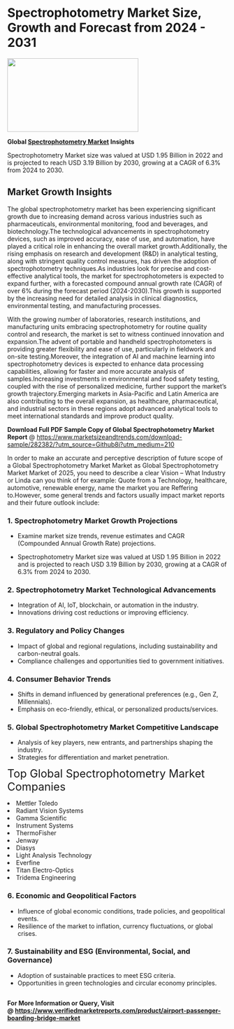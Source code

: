 <H1>Spectrophotometry Market Size, Growth and Forecast from 2024 - 2031</H1><img class="aligncenter size-medium wp-image-584254" src="https://thirdeyenews.in/wp-content/uploads/2024/09/Global-Market-Research-300x168.jpeg" alt="" width="300" height="168" /><p><strong>Global&nbsp;<a href="https://www.marketsizeandtrends.com/download-sample/282382/?utm_source=Github8j?utm_medium=210">Spectrophotometry Market</a> Insights</strong></p><p>Spectrophotometry Market size was valued at USD 1.95 Billion in 2022 and is projected to reach USD 3.19 Billion by 2030, growing at a CAGR of 6.3% from 2024 to 2030.</p><p><h2>Market Growth Insights</h2> <p>The global spectrophotometry market has been experiencing significant growth due to increasing demand across various industries such as pharmaceuticals, environmental monitoring, food and beverages, and biotechnology.The technological advancements in spectrophotometry devices, such as improved accuracy, ease of use, and automation, have played a critical role in enhancing the overall market growth.Additionally, the rising emphasis on research and development (R&D) in analytical testing, along with stringent quality control measures, has driven the adoption of spectrophotometry techniques.As industries look for precise and cost-effective analytical tools, the market for spectrophotometers is expected to expand further, with a forecasted compound annual growth rate (CAGR) of over 6% during the forecast period (2024-2030).This growth is supported by the increasing need for detailed analysis in clinical diagnostics, environmental testing, and manufacturing processes.</p> <p>With the growing number of laboratories, research institutions, and manufacturing units embracing spectrophotometry for routine quality control and research, the market is set to witness continued innovation and expansion.The advent of portable and handheld spectrophotometers is providing greater flexibility and ease of use, particularly in fieldwork and on-site testing.Moreover, the integration of AI and machine learning into spectrophotometry devices is expected to enhance data processing capabilities, allowing for faster and more accurate analysis of samples.Increasing investments in environmental and food safety testing, coupled with the rise of personalized medicine, further support the market’s growth trajectory.Emerging markets in Asia-Pacific and Latin America are also contributing to the overall expansion, as healthcare, pharmaceutical, and industrial sectors in these regions adopt advanced analytical tools to meet international standards and improve product quality.<p><span class=""><strong>Download Full PDF Sample Copy of Global Spectrophotometry Market Report</strong> @ <a href="https://www.marketsizeandtrends.com/download-sample/282382/?utm_source=Github8j?utm_medium=210" target="_blank">https://www.marketsizeandtrends.com/download-sample/282382/?utm_source=Github8j?utm_medium=210</a></span></p><p>In order to make an accurate and perceptive description of future scope of a Global&nbsp;Spectrophotometry Market Market as Global&nbsp;Spectrophotometry Market Market of 2025, you need to describe a clear Vision &ndash; What Industry or Linda can you think of for example: Quote from a Technology, healthcare, automotive, renewable energy, name the market you are Reffering to.However, some general trends and factors usually impact market reports and their future outlook include:</p><h3>1.&nbsp;<strong>Spectrophotometry Market Growth Projections</strong></h3><ul><li>Examine market size trends, revenue estimates and CAGR (Compounded Annual Growth Rate) projections.</li><li><p>Spectrophotometry Market size was valued at USD 1.95 Billion in 2022 and is projected to reach USD 3.19 Billion by 2030, growing at a CAGR of 6.3% from 2024 to 2030.</p></li></ul><h3>2.&nbsp;<strong>Spectrophotometry Market Technological Advancements</strong></h3><ul><li>Integration of AI, IoT, blockchain, or automation in the industry.</li><li>Innovations driving cost reductions or improving efficiency.</li></ul><h3>3.&nbsp;<strong>Regulatory and Policy Changes</strong></h3><ul><li>Impact of global and regional regulations, including sustainability and carbon-neutral goals.</li><li>Compliance challenges and opportunities tied to government initiatives.</li></ul><h3>4.&nbsp;<strong>Consumer Behavior Trends</strong></h3><ul><li>Shifts in demand influenced by generational preferences (e.g., Gen Z, Millennials).</li><li>Emphasis on eco-friendly, ethical, or personalized products/services.</li></ul><h3>5.&nbsp;<strong>Global Spectrophotometry Market Competitive Landscape</strong></h3><ul><li>Analysis of key players, new entrants, and partnerships shaping the industry.</li><li>Strategies for differentiation and market penetration.</li></ul><p data-pm-slice="1 1 []"><span style="color: inherit; font-family: inherit; font-size: 25px;">Top Global Spectrophotometry Market Companies</span></p><div class="" data-test-id=""><p><li>Mettler Toledo</li><li> Radiant Vision Systems</li><li> Gamma Scientific</li><li> Instrument Systems</li><li> ThermoFisher</li><li> Jenway</li><li> Diasys</li><li> Light Analysis Technology</li><li> Everfine</li><li> Titan Electro-Optics</li><li> Tridema Engineering</li></p></div><h3>6.&nbsp;<strong>Economic and Geopolitical Factors</strong></h3><ul><li>Influence of global economic conditions, trade policies, and geopolitical events.</li><li>Resilience of the market to inflation, currency fluctuations, or global crises.</li></ul><h3>7.&nbsp;<strong>Sustainability and ESG (Environmental, Social, and Governance)</strong></h3><ul><li>Adoption of sustainable practices to meet ESG criteria.</li><li>Opportunities in green technologies and circular economy principles.</li></ul><h2><strong style="font-size: 14px;">For More Information or Query, Visit @&nbsp;</strong><a style="background-color: #ffffff; font-size: 14px;" href="https://www.marketsizeandtrends.com/report/spectrophotometry-market/" target="_blank">https://www.verifiedmarketreports.com/product/airport-passenger-boarding-bridge-market</a></h2>